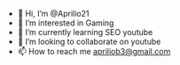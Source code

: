 - 👋 Hi, I’m @Aprilio21
- 👀 I’m interested in Gaming
- 🌱 I’m currently learning SEO youtube
- 💞️ I’m looking to collaborate on youtube
- 📫 How to reach me apriliob3@gmail.com

<!---
Aprilio21/Aprilio21 is a ✨ special ✨ repository because its `README.md` (this file) appears on your GitHub profile.
You can click the Preview link to take a look at your changes.
--->
